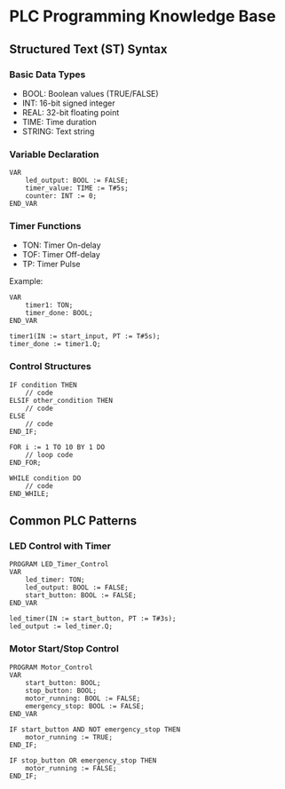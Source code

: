 # PLC Programming Knowledge Base

## Structured Text (ST) Syntax

### Basic Data Types
- BOOL: Boolean values (TRUE/FALSE)
- INT: 16-bit signed integer
- REAL: 32-bit floating point
- TIME: Time duration
- STRING: Text string

### Variable Declaration
```st
VAR
    led_output: BOOL := FALSE;
    timer_value: TIME := T#5s;
    counter: INT := 0;
END_VAR
```

### Timer Functions
- TON: Timer On-delay
- TOF: Timer Off-delay  
- TP: Timer Pulse

Example:
```st
VAR
    timer1: TON;
    timer_done: BOOL;
END_VAR

timer1(IN := start_input, PT := T#5s);
timer_done := timer1.Q;
```

### Control Structures
```st
IF condition THEN
    // code
ELSIF other_condition THEN  
    // code
ELSE
    // code
END_IF;

FOR i := 1 TO 10 BY 1 DO
    // loop code
END_FOR;

WHILE condition DO
    // code
END_WHILE;
```

## Common PLC Patterns

### LED Control with Timer
```st
PROGRAM LED_Timer_Control
VAR
    led_timer: TON;
    led_output: BOOL := FALSE;
    start_button: BOOL := FALSE;
END_VAR

led_timer(IN := start_button, PT := T#3s);
led_output := led_timer.Q;
```

### Motor Start/Stop Control
```st
PROGRAM Motor_Control
VAR
    start_button: BOOL;
    stop_button: BOOL;
    motor_running: BOOL := FALSE;
    emergency_stop: BOOL := FALSE;
END_VAR

IF start_button AND NOT emergency_stop THEN
    motor_running := TRUE;
END_IF;

IF stop_button OR emergency_stop THEN
    motor_running := FALSE;
END_IF;
```